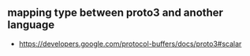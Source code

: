 ## mapping type between proto3 and another language
- https://developers.google.com/protocol-buffers/docs/proto3#scalar